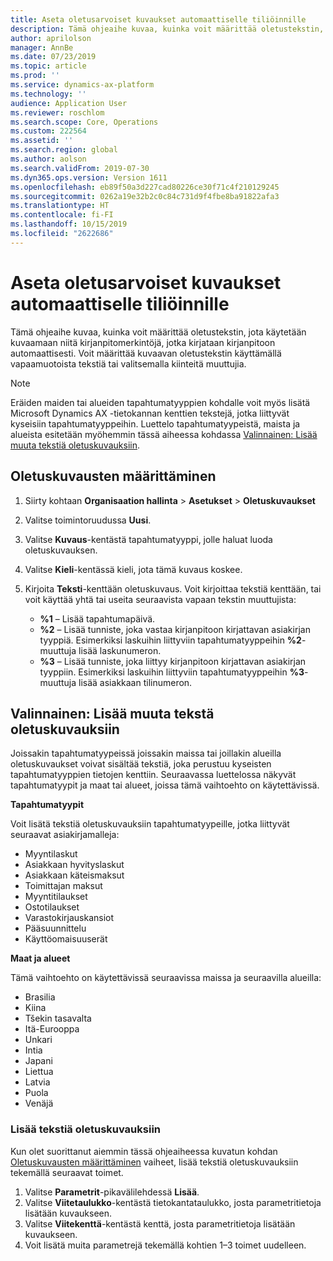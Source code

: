 ```yaml
---
title: Aseta oletusarvoiset kuvaukset automaattiselle tiliöinnille
description: Tämä ohjeaihe kuvaa, kuinka voit määrittää oletustekstin, jota käytetään kuvaamaan niitä kirjanpitomerkintöjä, jotka kirjataan kirjanpitoon automaattisesti. Voit määrittää kuvaavan oletustekstin käyttämällä vapaamuotoista tekstiä tai valitsemalla kiinteitä muuttujia.
author: aprilolson
manager: AnnBe
ms.date: 07/23/2019
ms.topic: article
ms.prod: ''
ms.service: dynamics-ax-platform
ms.technology: ''
audience: Application User
ms.reviewer: roschlom
ms.search.scope: Core, Operations
ms.custom: 222564
ms.assetid: ''
ms.search.region: global
ms.author: aolson
ms.search.validFrom: 2019-07-30
ms.dyn365.ops.version: Version 1611
ms.openlocfilehash: eb89f50a3d227cad80226ce30f71c4f210129245
ms.sourcegitcommit: 0262a19e32b2c0c84c731d9f4fbe8ba91822afa3
ms.translationtype: HT
ms.contentlocale: fi-FI
ms.lasthandoff: 10/15/2019
ms.locfileid: "2622686"
---
```

# <a name="set-up-default-descriptions-for-automatic-posting"></a>Aseta oletusarvoiset kuvaukset automaattiselle tiliöinnille

Tämä ohjeaihe kuvaa, kuinka voit määrittää oletustekstin, jota käytetään kuvaamaan niitä kirjanpitomerkintöjä, jotka kirjataan kirjanpitoon automaattisesti. Voit määrittää kuvaavan oletustekstin käyttämällä vapaamuotoista tekstiä tai valitsemalla kiinteitä muuttujia.

> [!NOTE]
> Eräiden maiden tai alueiden tapahtumatyyppien kohdalle voit myös lisätä Microsoft Dynamics AX -tietokannan kenttien tekstejä, jotka liittyvät kyseisiin tapahtumatyyppeihin. Luettelo tapahtumatyypeistä, maista ja alueista esitetään myöhemmin tässä aiheessa kohdassa [Valinnainen: Lisää muuta tekstiä oletuskuvauksiin](#optional-add-other-text-to-default-descriptions).

## <a name="set-up-default-descriptions"></a>Oletuskuvausten määrittäminen

1. Siirty kohtaan **Organisaation hallinta** \> **Asetukset** \> **Oletuskuvaukset**
2. Valitse toimintoruudussa **Uusi**.
3. Valitse **Kuvaus**-kentästä tapahtumatyyppi, jolle haluat luoda oletuskuvauksen.
4. Valitse **Kieli**-kentässä kieli, jota tämä kuvaus koskee.
5. Kirjoita **Teksti**-kenttään oletuskuvaus. Voit kirjoittaa tekstiä kenttään, tai voit käyttää yhtä tai useita seuraavista vapaan tekstin muuttujista:

    - **%1** – Lisää tapahtumapäivä.
    - **%2** – Lisää tunniste, joka vastaa kirjanpitoon kirjattavan asiakirjan tyyppiä. Esimerkiksi laskuihin liittyviin tapahtumatyyppeihin **%2**-muuttuja lisää laskunumeron.
    - **%3** – Lisää tunniste, joka liittyy kirjanpitoon kirjattavan asiakirjan tyyppiin. Esimerkiksi laskuihin liittyviin tapahtumatyyppeihin **%3**-muuttuja lisää asiakkaan tilinumeron.

## <a name="optional-add-other-text-to-default-descriptions"></a>Valinnainen: Lisää muuta tekstä oletuskuvauksiin

Joissakin tapahtumatyypeissä joissakin maissa tai joillakin alueilla oletuskuvaukset voivat sisältää tekstiä, joka perustuu kyseisten tapahtumatyyppien tietojen kenttiin. Seuraavassa luettelossa näkyvät tapahtumatyypit ja maat tai alueet, joissa tämä vaihtoehto on käytettävissä.

**Tapahtumatyypit**

Voit lisätä tekstiä oletuskuvauksiin tapahtumatyypeille, jotka liittyvät seuraavat asiakirjamalleja:

- Myyntilaskut
- Asiakkaan hyvityslaskut
- Asiakkaan käteismaksut
- Toimittajan maksut
- Myyntitilaukset
- Ostotilaukset
- Varastokirjauskansiot
- Pääsuunnittelu
- Käyttöomaisuuserät

**Maat ja alueet**

Tämä vaihtoehto on käytettävissä seuraavissa maissa ja seuraavilla alueilla:

- Brasilia
- Kiina
- Tšekin tasavalta
- Itä-Eurooppa
- Unkari
- Intia
- Japani
- Liettua
- Latvia
- Puola
- Venäjä

### <a name="add-text-to-default-descriptions"></a>Lisää tekstiä oletuskuvauksiin

Kun olet suorittanut aiemmin tässä ohjeaiheessa kuvatun kohdan [Oletuskuvausten määrittäminen](#set-up-default-descriptions) vaiheet, lisää tekstiä oletuskuvauksiin tekemällä seuraavat toimet.

1. Valitse **Parametrit**-pikavälilehdessä **Lisää**.
2. Valitse **Viitetaulukko**-kentästä tietokantataulukko, josta parametritietoja lisätään kuvaukseen.
3. Valitse **Viitekenttä**-kentästä kenttä, josta parametritietoja lisätään kuvaukseen.
4. Voit lisätä muita parametrejä tekemällä kohtien 1–3 toimet uudelleen.
